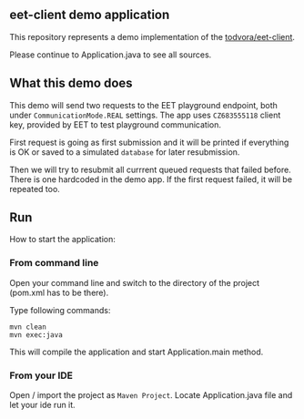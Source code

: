## eet-client demo application

This repository represents a demo implementation of the [todvora/eet-client](https://github.com/todvora/eet-client).
 
Please continue to Application.java to see all sources.

## What this demo does
This demo will send two requests to the EET playground endpoint, both under `CommunicationMode.REAL` settings.
The app uses `CZ683555118` client key, provided by EET to test playground communication.
 
First request is going as first submission and it will be printed if everything is OK or saved to a simulated `database` for later resubmission.
  
Then we will try to resubmit all currrent queued requests that failed before. There is one 
  hardcoded in the demo app. If the first request failed, it will be repeated too.

## Run

How to start the application:

### From command line
Open your command line and switch to the directory of the project (pom.xml has to be there).

Type following commands:

```
mvn clean
mvn exec:java
```

This will compile the application and start Application.main method.

### From your IDE
Open / import the project as `Maven Project`. Locate Application.java file and let your
 ide run it.